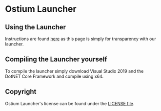 # Ostium Launcher

## Using the Launcher
Instructions are found [here](https://github.com/OstiumDev/Ostium) as this page is simply for transparency with our launcher.

## Compiling the Launcher yourself
To compile the launcher simply download Visual Studio 2019 and the DotNET Core Framework and compile using x64.

## Copyright
Ostium Launcher's license can be found under the [LICENSE file](LICENSE).